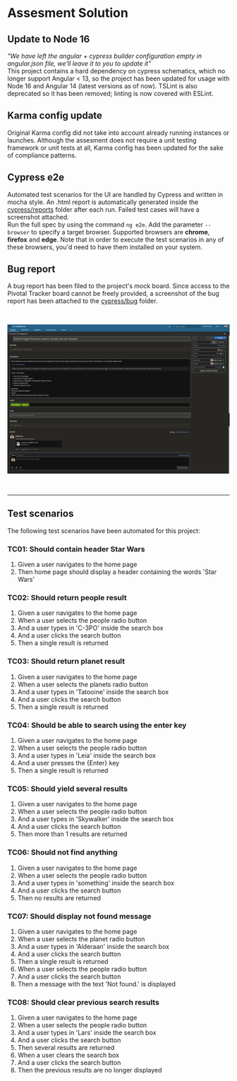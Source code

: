 # Assesment Solution

## Update to Node 16
_"We have left the angular + cypress builder configuration empty in angular.json file, we'll leave it to you to update it"_ \
This project contains a hard dependency on cypress schematics, which no longer support Angular < 13, so the project has been updated for usage with Node 16 and Angular 14 (latest versions as of now). TSLint is also deprecated so it has been removed; linting is now covered with ESLint.

## Karma config update
Original Karma config did not take into account already running instances or launches. Although the assesment does not require a unit testing framework or unit tests at all, Karma config has been updated for the sake of compliance patterns.

## Cypress e2e
Automated test scenarios for the UI are handled by Cypress and written in mocha style. An .html report is automatically generated inside the [cypress/reports](./cypress/reports/) folder after each run. Failed test cases will have a screenshot attached.\
Run the full spec by using the command ```ng e2e```. Add the parameter ```--browser``` to specify a target browser. Supported browsers are **chrome**, **firefox** and **edge**. Note that in order to execute the test scenarios in any of these browsers, you'd need to have them installed on your system.

## Bug report
A bug report has been filed to the project's mock board. Since access to the Pivotal Tracker board cannot be freely provided, a screenshot of the bug report has been attached to the [cypress/bug](./cypress/bug/) folder.

<br>

![bug report](./cypress/bug/bug_report.png)

</br>

--------------------

## Test scenarios
The following test scenarios have been automated for this project:

### TC01: Should contain header Star Wars
1. Given a user navigates to the home page
2. Then home page should display a header containing the words 'Star Wars'

### TC02: Should return people result
1. Given a user navigates to the home page
2. When a user selects the people radio button
3. And a user types in 'C-3PO' inside the search box
4. And a user clicks the search button
5. Then a single result is returned

### TC03: Should return planet result
1. Given a user navigates to the home page
2. When a user selects the planets radio button
3. And a user types in 'Tatooine' inside the search box
4. And a user clicks the search button
5. Then a single result is returned

### TC04: Should be able to search using the enter key
1. Given a user navigates to the home page
2. When a user selects the people radio button
3. And a user types in 'Leia' inside the search box
4. And a user presses the {Enter} key
5. Then a single result is returned

### TC05: Should yield several results
1. Given a user navigates to the home page
2. When a user selects the people radio button
3. And a user types in 'Skywalker' inside the search box
4. And a user clicks the search button
5. Then more than 1 results are returned

### TC06: Should not find anything
1. Given a user navigates to the home page
2. When a user selects the people radio button
3. And a user types in 'something' inside the search box
4. And a user clicks the search button
5. Then no results are returned

### TC07: Should display not found message
1. Given a user navigates to the home page
2. When a user selects the planet radio button
3. And a user types in 'Alderaan' inside the search box
4. And a user clicks the search button
5. Then a single result is returned
6. When a user selects the people radio button
7. And a user clicks the search button
8. Then a message with the text 'Not found.' is displayed

### TC08: Should clear previous search results
1. Given a user navigates to the home page
2. When a user selects the people radio button
3. And a user types in 'Lars' inside the search box
4. And a user clicks the search button
5. Then several results are returned
6. When a user clears the search box
7. And a user clicks the search button
8. Then the previous results are no longer displayed